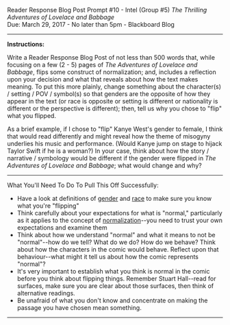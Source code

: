 Reader Response Blog Post Prompt #10 - Intel (Group #5) 
*The Thrilling Adventures of Lovelace and Babbage*  
Due: March 29, 2017 - No later than 5pm - Blackboard Blog  

---

**Instructions:**

Write a Reader Response Blog Post of not less than 500 words that, while focusing on a few (2 - 5) pages of *The Adventures of Lovelace and Babbage*, flips some construct of normalization; and, includes a reflection upon your decision and what that reveals about how the text makes meaning. To put this more plainly, change something about the character(s) / setting / POV / symbol(s) so that genders are the opposite of how they appear in the text (or race is opposite or setting is different or nationality is different or the perspective is different); then, tell us why you chose to "flip" what you flipped. 

As a brief example, if I chose to "flip" Kanye West's gender to female, I think that would read differently and might reveal how the theme of misogyny underlies his music and performance. (Would Kanye jump on stage to hijack Taylor Swift if he is a woman?) In your case, think about how the story / narrative / symbology would be different if the gender were flipped in *The Adventures of Lovelace and Babbage*; what would change and why? 

---

What You'll Need To Do To Pull This Off Successfully: 

- Have a look at definitions of [gender](https://en.wikipedia.org/wiki/Gender) and [race](https://en.wikipedia.org/wiki/Race_(human_categorization)) to make sure you know what you're "flipping"
- Think carefully about your expectations for what is "normal," particularly as it applies to the concept of [normalization](https://en.wikipedia.org/wiki/Normalization_(sociology))--you need to trust your own expectations and examine them
- Think about how we understand "normal" and what it means to not be "normal"--how do we tell? What do we do? How do we behave? Think about how the characters in the comic would behave. Reflect upon that behaviour--what might it tell us about how the comic represents "normal"?
- It's very important to establish what you think is normal in the comic before you think about flipping things. Remember Stuart Hall--read for surfaces, make sure you are clear about those surfaces, then think of alternative readings. 
- Be unafraid of what you don't know and concentrate on making the passage you have chosen mean something. 

---